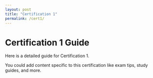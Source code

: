 ```yaml
---
layout: post
title: "Certification 1"
permalink: /cert1/
---
```


# Certification 1 Guide
Here is a detailed guide for Certification 1.

You could add content specific to this certification like exam tips, study guides, and more.
